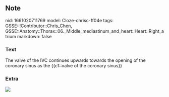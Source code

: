 ## Note
nid: 1661020711769
model: Cloze-chrisc-ff04e
tags: GSSE::!Contributor::Chris_Chen, GSSE::Anatomy::Thorax::06._Middle_mediastinum_and_heart::Heart::Right_atrium
markdown: false

### Text
<div class='toggle'>
  The valve of the IVC continues upwards towards the opening of the
  coronary sinus as the {{c1::valve of the coronary sinus}}
</div>

### Extra
<img src="13427797_1230203717012625_2777689311334471882_n.jpg">
